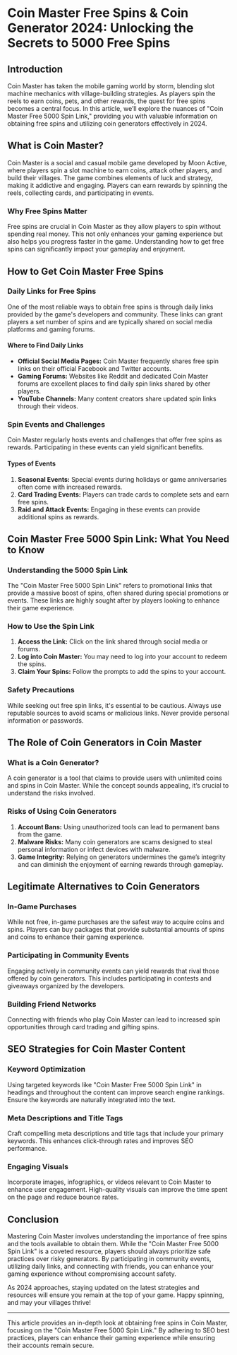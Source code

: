 # Coin Master Free Spins & Coin Generator 2024: Unlocking the Secrets to 5000 Free Spins

## Introduction

Coin Master has taken the mobile gaming world by storm, blending slot machine mechanics with village-building strategies. As players spin the reels to earn coins, pets, and other rewards, the quest for free spins becomes a central focus. In this article, we’ll explore the nuances of "Coin Master Free 5000 Spin Link," providing you with valuable information on obtaining free spins and utilizing coin generators effectively in 2024.

## What is Coin Master?

Coin Master is a social and casual mobile game developed by Moon Active, where players spin a slot machine to earn coins, attack other players, and build their villages. The game combines elements of luck and strategy, making it addictive and engaging. Players can earn rewards by spinning the reels, collecting cards, and participating in events.

### Why Free Spins Matter

Free spins are crucial in Coin Master as they allow players to spin without spending real money. This not only enhances your gaming experience but also helps you progress faster in the game. Understanding how to get free spins can significantly impact your gameplay and enjoyment.

## How to Get Coin Master Free Spins

### Daily Links for Free Spins

One of the most reliable ways to obtain free spins is through daily links provided by the game's developers and community. These links can grant players a set number of spins and are typically shared on social media platforms and gaming forums.

#### Where to Find Daily Links

- **Official Social Media Pages:** Coin Master frequently shares free spin links on their official Facebook and Twitter accounts.
- **Gaming Forums:** Websites like Reddit and dedicated Coin Master forums are excellent places to find daily spin links shared by other players.
- **YouTube Channels:** Many content creators share updated spin links through their videos.

### Spin Events and Challenges

Coin Master regularly hosts events and challenges that offer free spins as rewards. Participating in these events can yield significant benefits.

#### Types of Events

1. **Seasonal Events:** Special events during holidays or game anniversaries often come with increased rewards.
2. **Card Trading Events:** Players can trade cards to complete sets and earn free spins.
3. **Raid and Attack Events:** Engaging in these events can provide additional spins as rewards.

## Coin Master Free 5000 Spin Link: What You Need to Know

### Understanding the 5000 Spin Link

The "Coin Master Free 5000 Spin Link" refers to promotional links that provide a massive boost of spins, often shared during special promotions or events. These links are highly sought after by players looking to enhance their game experience.

### How to Use the Spin Link

1. **Access the Link:** Click on the link shared through social media or forums.
2. **Log into Coin Master:** You may need to log into your account to redeem the spins.
3. **Claim Your Spins:** Follow the prompts to add the spins to your account.

### Safety Precautions

While seeking out free spin links, it's essential to be cautious. Always use reputable sources to avoid scams or malicious links. Never provide personal information or passwords.

## The Role of Coin Generators in Coin Master

### What is a Coin Generator?

A coin generator is a tool that claims to provide users with unlimited coins and spins in Coin Master. While the concept sounds appealing, it’s crucial to understand the risks involved.

### Risks of Using Coin Generators

1. **Account Bans:** Using unauthorized tools can lead to permanent bans from the game.
2. **Malware Risks:** Many coin generators are scams designed to steal personal information or infect devices with malware.
3. **Game Integrity:** Relying on generators undermines the game’s integrity and can diminish the enjoyment of earning rewards through gameplay.

## Legitimate Alternatives to Coin Generators

### In-Game Purchases

While not free, in-game purchases are the safest way to acquire coins and spins. Players can buy packages that provide substantial amounts of spins and coins to enhance their gaming experience.

### Participating in Community Events

Engaging actively in community events can yield rewards that rival those offered by coin generators. This includes participating in contests and giveaways organized by the developers.

### Building Friend Networks

Connecting with friends who play Coin Master can lead to increased spin opportunities through card trading and gifting spins.

## SEO Strategies for Coin Master Content

### Keyword Optimization

Using targeted keywords like "Coin Master Free 5000 Spin Link" in headings and throughout the content can improve search engine rankings. Ensure the keywords are naturally integrated into the text.

### Meta Descriptions and Title Tags

Craft compelling meta descriptions and title tags that include your primary keywords. This enhances click-through rates and improves SEO performance.

### Engaging Visuals

Incorporate images, infographics, or videos relevant to Coin Master to enhance user engagement. High-quality visuals can improve the time spent on the page and reduce bounce rates.

## Conclusion

Mastering Coin Master involves understanding the importance of free spins and the tools available to obtain them. While the "Coin Master Free 5000 Spin Link" is a coveted resource, players should always prioritize safe practices over risky generators. By participating in community events, utilizing daily links, and connecting with friends, you can enhance your gaming experience without compromising account safety.

As 2024 approaches, staying updated on the latest strategies and resources will ensure you remain at the top of your game. Happy spinning, and may your villages thrive!

---

This article provides an in-depth look at obtaining free spins in Coin Master, focusing on the "Coin Master Free 5000 Spin Link." By adhering to SEO best practices, players can enhance their gaming experience while ensuring their accounts remain secure.
